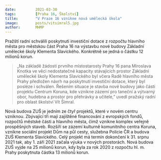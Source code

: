 ```yaml
---
date:         2021-03-30
tags:         [Praha 16, Školství]
title:        "V Praze 16 vznikne nová umělecká škola"
image: 	      posts/vitsimral5.jpg
author:       MHMP
---
```


Pražští radní schválili poskytnutí investiční dotace z rozpočtu hlavního města pro městskou část Praha 16 na výstavbu nové budovy Základní umělecké školy Klementa Slavického. Konkrétně se jedná o částku 12 milionů korun.

> „Na základě žádosti prvního místostarosty Prahy 16 pana Miroslava Knotka ve věci nedostatečné kapacity stávajících prostor Základní umělecké školy Klementa Slavického byl včera Radě hlavního města Prahy předložen návrh na poskytnutí investiční dotace, který byl posléze i schválen. Řešením situace je stavba nové budovy jako části projektu Centrum Koruna, kde vznikne zázemí pro taneční a výtvarný obor, hudebna a prostor pro přehrávky a učitele,” uvedl pražský radní pro oblast školství Vít Šimral.

Nová budova ZUŠ je jedním ze čtyř projektů, které v novém centru vzniknou. Zbývající tři mají zajištěné financování z evropských fondů, rozpočtů městské části a hlavního města, čímž vznikne komplex veřejně prospěšných staveb. Rozšíří se zázemí kulturně komunitního centra Koruna, vznikne sociální projekt Dům na půl cesty, služebna Policie ČR a budova ZUŠ Klementa Slavického. Celý projekt má termín dokončení k 31. srpnu 2021 tak, aby 1. září 2021 začala výuka v nových prostorách. Nová budova ZUŠ vyjde na 25 milionů korun, kdy byla za rok 2020 z rozpočtu hl. m. Prahy poskytnuta částka 13 milionů korun.
